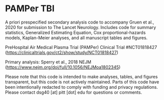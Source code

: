 # PAMPer TBI

A priori prespecified secondary analysis code to accompany Gruen et al., 2020 for submission to The Lancet Neurology. Includes code for summary statistics, Generalized Estimating Equation, Cox proportional-hazards models, Kaplan-Meier analyses, and all manuscript tables and figures.

PreHospital Air Medical Plasma Trial (PAMPer) Clinical Trial #NCT01818427 (https://clinicaltrials.gov/ct2/show/study/NCT01818427)

Primary analysis: Sperry et al., 2018 NEJM (https://www.nejm.org/doi/full/10.1056/NEJMoa1802345)

Please note that this code is intended to make analyses, tables, and figures transparent, but this code is not actively maintained. Parts of this code have been intentionally redacted to comply with funding and privacy regulations. Please contact dsg40 [at] pitt [dot] edu for questions or comments.
